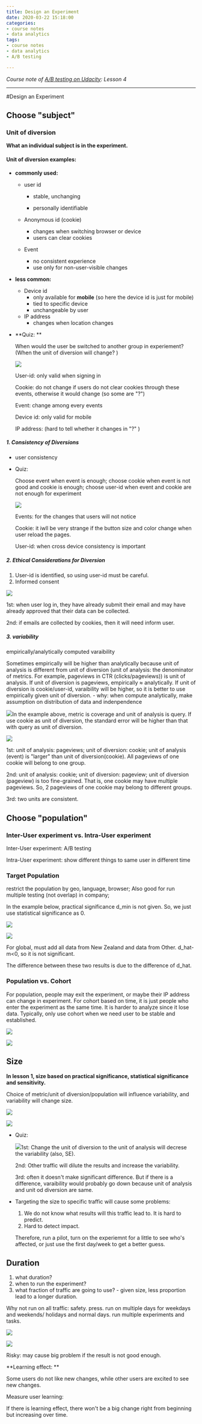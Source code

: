 ```yaml
---
title: Design an Experiment
date: 2020-03-22 15:18:00
categories: 
- course notes
- data analytics
tags:
- course notes
- data analytics
- A/B testing

---
```


_Course note of [A/B testing on Udacity](https://www.udacity.com/course/ab-testing--ud257): Lesson 4_

<!-- more -->

---

#Design an Experiment

## Choose "subject"

### Unit of diversion

**What an individual subject is in the experiment.**

#### Unit of diversion examples:

- **commonly used:**

  - user id

    - stable, unchanging

    - personally identifiable

  - Anonymous id (cookie)

    - changes when switching browser or device
    - users can clear cookies

  - Event

    - no consistent experience
    - use only for non-user-visible changes

- **less common:**

  - Device id
    - only available for **mobile** (so here the device id is just for mobile)
    - tied to specific device
    - unchangeable by user
  - IP address
    - changes when location changes

- **Quiz: **

  When would the user be switched to another group in experiement? (When the unit of diversion will change? ) 

  ![](https://tva1.sinaimg.cn/large/006tNbRwgy1gbh190hlrej31iw0u0npd.jpg)

  User-id: only valid when signing in

  Cookie: do not change if users do not clear cookies through these events, otherwise it would change (so some are "?")

  Event: change among every events

  Device id: only valid for mobile

  IP address: (hard to tell whether it changes in "?" )

##### 1. Consistency of Diversions

- user consistency

- Quiz:

  Choose event when event is enough; choose cookie when event is not good and cookie is enough; choose user-id when event and cookie are not enough for experiment

  ![](https://tva1.sinaimg.cn/large/006tNbRwgy1gbh2h85pm6j31h30u0u0x.jpg)

  Events: for the changes that users will not notice

  Cookie: it iwll be very strange if the button size and color change when user reload the pages.

  User-id: when cross device consistency is important

##### 2. Ethical Considerations for Diversion

1. User-id is identified, so using user-id must be careful.
2. Informed consent

![](https://tva1.sinaimg.cn/large/006tNbRwgy1gbh2ufice0j31lt0u01ky.jpg)

1st: when user log in, they have already submit their email and may have already approved that their data can be collected.

2nd: if emails are collected by cookies, then it will need inform user.

##### 3. variability

empirically/analytically computed varaibility

Sometimes empirically will be higher than analytically because unit of analysis is different from unit of diversion (unit of analysis: the denominator of metrics. For example, pageviews in CTR (clicks/pageviews)) is unit of analysis. If unit of diversion is pageviews, empirically $\approx$ analytically. If unit of diversion is cookie/user-id, varaibility will be higher, so it is better to use empirically given unit of diversion.  - why: when compute analytically, make assumption on distribution of data and indenpendence

![](https://tva1.sinaimg.cn/large/006tNbRwgy1gbhvu15fjaj31hp0u0npd.jpg)In the example above, metric is coverage and unit of analysis is query. If use cookie as unit of diversion, the standard error will be higher than that with query as unit of diversion. 

![](https://tva1.sinaimg.cn/large/006tNbRwgy1gbhvs6dzpsj31jt0u04qq.jpg)

1st: unit of analysis: pageviews; unit of diversion: cookie; unit of analysis (event) is "larger" than unit of diversion(cookie). All pageviews of one cookie will belong to one group.

2nd: unit of analysis: cookie; unit of diversion: pageview; unit of diversion (pageview) is too fine-grained. That is, one cookie may have multiple pageviews. So, 2 pageviews of one cookie may belong to different groups. 

3rd: two units are consistent.

## Choose "population"

### Inter-User experiment vs. Intra-User experiment

Inter-User experiment: A/B testing

Intra-User experiment: show different things to same user in different time

### Target Population

restrict the population by geo, language, browser; Also good for run multiple testing (not overlap) in company; 

In the example below, practical significance d_min is not given. So, we just use statistical significance as 0. 

![](https://tva1.sinaimg.cn/large/006tNbRwgy1gbi6ft0vhyj31kr0u0x6p.jpg)

![](https://tva1.sinaimg.cn/large/006tNbRwgy1gbi6hnsfmaj31e30u01ky.jpg)

For global, must add all data from New Zealand and data from Other. d_hat-m<0, so it is not significant.

The difference between these two results is due to the difference of d_hat. 

### Population vs. Cohort

For population, people may exit the experiment, or maybe their IP address can change in experiment. For cohort based on time, it is just people who enter the experiment as the same time. It is harder to analyze since it lose data. Typically, only use cohort when we need user to be stable and established.

![](https://tva1.sinaimg.cn/large/006tNbRwgy1gbi6x18obuj31mm0qe4oc.jpg)

![](https://tva1.sinaimg.cn/large/006tNbRwgy1gbi6xgkrq0j31ht0u0hdt.jpg)

## Size

**In lesson 1, size based on practical significance, statistical significance and sensitivity.**

Choice of metric/unit of diversion/population will influence variability, and variability will change size. 

![](https://tva1.sinaimg.cn/large/006tNbRwgy1gbj1ibkjyuj31ed0u0hdt.jpg)

![](https://tva1.sinaimg.cn/large/006tNbRwgy1gbj1igwbhtj31hi0u04qp.jpg)

- Quiz:

  ![](https://tva1.sinaimg.cn/large/006tNbRwgy1gbj203v6s1j31kf0u04qq.jpg)1st: Change the unit of diversion to the unit of analysis will decrese the variability (also, SE). 

  2nd: Other traffic will dilute the results and increase the variability.

  3rd: often it doesn't make significant difference. But if there is a difference, varaibility would probably go down because unit of analysis and unit od diversion are same. 

- Targeting the size to specific traffic will cause some problems:

  1. We do not know what results will this traffic lead to. It is hard to predict. 
  2. Hard to detect impact.

  Therefore, run a pilot, turn on the experiemnt for a little to see who's affected, or just use the first day/week to get a better guess.

## Duration

1. what duration?
2. when to run the experiment? 
3. what fraction of traffic are going to use? - given size, less proportion lead to a longer duration.

Why not run on all traffic: safety. press. run on multiple days for weekdays and weekends/ holidays and normal days. run multiple experiments and tasks.

![](https://tva1.sinaimg.cn/large/006tNbRwgy1gbjbbzyzphj31gd0u07wh.jpg)

![](https://tva1.sinaimg.cn/large/006tNbRwgy1gbjbc8dh83j31j40u0u0x.jpg)

Risky: may cause big problem if the result is not good enough.



**Learning effect: **

Some users do not like new changes, while other users are excited to see new changes.

Measure user learning: 

If there is learning effect, there won't be a big change right from beginning but increasing over time.